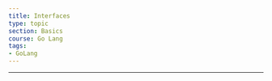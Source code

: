 ```yaml
---
title: Interfaces
type: topic
section: Basics
course: Go Lang
tags:
- GoLang
---
```














---